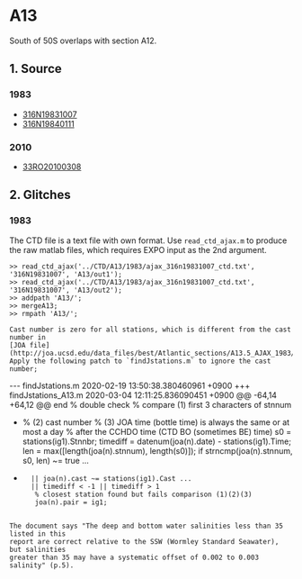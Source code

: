 # A13

South of 50S overlaps with section A12.

## 1. Source
### 1983
+ [316N19831007](https://cchdo.ucsd.edu/cruise/316N19831007)
+ [316N19840111](https://cchdo.ucsd.edu/cruise/316N19840111)

### 2010
+ [33RO20100308](https://cchdo.ucsd.edu/cruise/33RO20100308)

## 2. Glitches

### 1983

The CTD file is a text file with own format. Use `read_ctd_ajax.m` to produce
the raw matlab files, which requires EXPO input as the 2nd argument.
```
>> read_ctd_ajax('../CTD/A13/1983/ajax_316n19831007_ctd.txt', '316N19831007', 'A13/out1');
>> read_ctd_ajax('../CTD/A13/1983/ajax_316n19831007_ctd.txt', '316N19831007', 'A13/out2');
>> addpath 'A13/';
>> mergeA13;
>> rmpath 'A13/';

Cast number is zero for all stations, which is different from the cast number in
[JOA file](http://joa.ucsd.edu/data_files/best/Atlantic_sections/A13.5_AJAX_1983/A13.5_AJAX_1983_bottle.poa). Apply the following patch to `findJstations.m` to ignore the cast number;
```
--- findJstations.m     2020-02-19 13:50:38.380460961 +0900
+++ findJstations_A13.m 2020-03-04 12:11:25.836090451 +0900
@@ -64,14 +64,12 @@
     end
     % double check
     % compare (1) first 3 characters of stnnum
-    %         (2) cast number
     %         (3) JOA time (bottle time) is always the same or at most a day
     %             after the CCHDO time (CTD BO (sometimes BE) time)
     s0 = stations(ig1).Stnnbr;
     timediff = datenum(joa(n).date) - stations(ig1).Time;
     len = max([length(joa(n).stnnum), length(s0)]);
     if strncmp(joa(n).stnnum, s0, len) ~= true ...
-       || joa(n).cast ~= stations(ig1).Cast ...
        || timediff < -1 || timediff > 1
         % closest station found but fails comparison (1)(2)(3)
         joa(n).pair = ig1;
```

The document says "The deep and bottom water salinities less than 35 listed in this
report are correct relative to the SSW (Wormley Standard Seawater), but salinities
greater than 35 may have a systematic offset of 0.002 to 0.003 salinity" (p.5).


